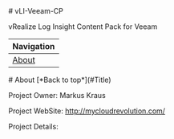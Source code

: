 <a name="Title">
# vLI-Veeam-CP

vRealize Log Insight Content Pack for Veeam

|Navigation|
|-----------------|
|[About](#About)|



<a name="About">
# About
[*Back to top*](#Title)

Project Owner: Markus Kraus

Project WebSite: http://mycloudrevolution.com/

Project Details:


